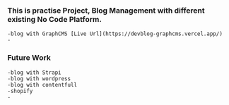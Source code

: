 ### This is practise Project, Blog Management with different existing No Code Platform.


```
-blog with GraphCMS [Live Url](https://devblog-graphcms.vercel.app/)
-
```

### Future Work
```
-blog with Strapi
-blog with wordpress
-blog with contentfull
-shopify
-
```
